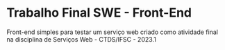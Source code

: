 # Trabalho Final SWE - Front-End
Front-end simples para testar um serviço web criado como atividade final na disciplina de Serviços Web - CTDS/IFSC - 2023.1
